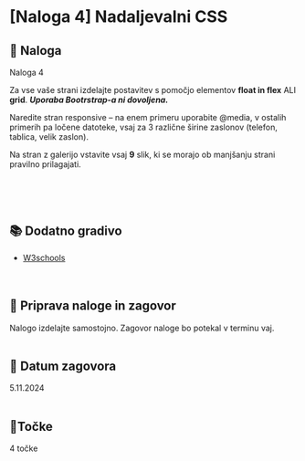 # [Naloga 4] Nadaljevalni CSS

## 📑 Naloga 

Naloga 4 

Za vse vaše strani izdelajte postavitev s pomočjo elementov **float in flex** ALI **grid**. ***Uporaba Bootrstrap-a ni dovoljena.***

Naredite stran responsive – na enem primeru uporabite @media, v ostalih primerih pa ločene datoteke, vsaj za 3 različne širine zaslonov (telefon, tablica, velik zaslon). 

Na stran z galerijo vstavite vsaj **9** slik, ki se morajo ob manjšanju strani pravilno prilagajati. 

<br/><br/><br/>


## 📚 Dodatno gradivo
- [W3schools](https://www.w3schools.com/css/css_grid.asp) <br/><br/><br/>


## 📨 Priprava naloge in zagovor
Nalogo izdelajte samostojno. Zagovor naloge bo potekal v terminu vaj.<br/><br/>


## 📅 Datum zagovora
5.11.2024<br/><br/>


## 🎯Točke
4 točke
